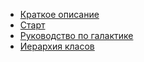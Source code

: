 * [Краткое описание](https://mojolicious.org/perldoc/Mojolicious/Guides/Growing)
* [Старт](https://mojolicious.org/perldoc/Mojolicious/Guides/Tutorial)
* [Руководство по галактике](https://mojolicious.org/perldoc/Mojolicious/Guides)
* [Иерархия класов](https://mojolicious.org/perldoc/Mojolicious)
